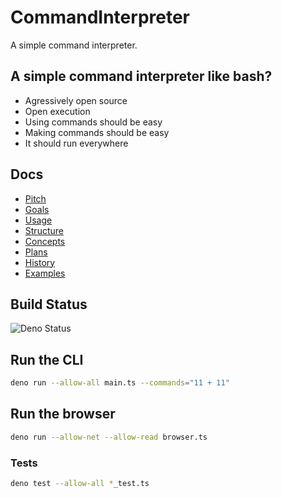 # CommandInterpreter
A simple command interpreter.

## A simple command interpreter like bash?
- Agressively open source
- Open execution
- Using commands should be easy
- Making commands should be easy
- It should run everywhere

## Docs
- [Pitch](docs/pitch.md)
- [Goals](docs/goals.md)
- [Usage](docs/usage.md)
- [Structure](docs/structure.md)
- [Concepts](docs/concepts.md)
- [Plans](docs/plans.md)
- [History](docs/history.md)
- [Examples](docs/examples.md)

## Build Status
![Deno Status](https://github.com/curtcox/CommandInterpreter/actions/workflows/deno.yml/badge.svg)

## Run the CLI
```bash
deno run --allow-all main.ts --commands="11 + 11"
```

## Run the browser
```bash
deno run --allow-net --allow-read browser.ts
```

### Tests
```bash
deno test --allow-all *_test.ts 
```
